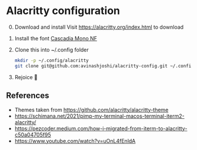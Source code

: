 # Alacritty configuration

0. Download and install
Visit <https://alacritty.org/index.html> to download

1. Install the font [Cascadia Mono NF](https://github.com/microsoft/cascadia-code)

2. Clone this into ~/.config folder

    ```zsh
    mkdir -p ~/.config/alacritty
    git clone git@github.com:avinashjoshi/alacritty-config.git ~/.config/alacritty
    ```

3. Rejoice 🎉

## References

- Themes taken from <https://github.com/alacritty/alacritty-theme>
- <https://schimana.net/2021/pimp-my-terminal-macos-terminal-iterm2-alacritty/>
- <https://pezcoder.medium.com/how-i-migrated-from-iterm-to-alacritty-c50a04705f95>
- <https://www.youtube.com/watch?v=uOnL4fEnldA>
